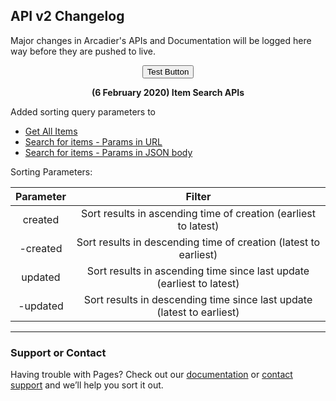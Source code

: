 <script
  src="https://code.jquery.com/jquery-3.4.1.min.js"
  integrity="sha256-CSXorXvZcTkaix6Yvo6HppcZGetbYMGWSFlBw8HfCJo="
  crossorigin="anonymous"></script>
## API v2 Changelog

Major changes in Arcadier's APIs and Documentation will be logged here way before they are pushed to live. 
<div align="center">
  <button id="filter">Test Button</button>
  <script>
    $("#filter").click(function(){
      console.log("Hi")
      $.getJSON("https://raw.githubusercontent.com/Arcadier/API-Changelog/master/Postman%20Collections/Arcadier_API_v2.0.json", function(result){
        console.log(result.info.name);
      })
    });
  </script>
</div>
<p align="center"><strong>(6 February 2020) Item Search APIs</strong></p>

Added sorting query parameters to 
* [Get All Items](https://apiv2.arcadier.com/?version=latest#c06e85df-93f9-446c-a9b2-426296185d0d)
* [Search for items - Params in URL](https://apiv2.arcadier.com/?version=latest#c6d3c581-2556-4cb0-a7f1-daed8733f9fd)
* [Search for items - Params in JSON body](https://apiv2.arcadier.com/?version=latest#61b718db-2d07-4af1-992d-520c0fe259c0)

Sorting Parameters:

|Parameter | Filter|
|:------------:|:-------------:|
|created | Sort results in ascending time of creation (earliest to latest)|
|-created | Sort results in descending time of creation (latest to earliest)|
|updated | Sort results in ascending time since last update (earliest to latest)|
|-updated | Sort results in descending time since last update (latest to earliest)|

---

### Support or Contact

Having trouble with Pages? Check out our [documentation](https://help.github.com/categories/github-pages-basics/) or [contact support](https://github.com/contact) and we’ll help you sort it out.
